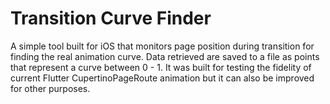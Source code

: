 # Transition Curve Finder

A simple tool built for iOS that monitors page position during transition for finding the real animation curve. Data retrieved are saved to a file as points that represent a curve between 0 - 1. It was built for testing the fidelity of current Flutter CupertinoPageRoute animation but it can also be improved for other purposes.
